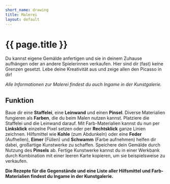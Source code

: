 ```yaml
---
short_name: drawing
title: Malerei
layout: default
---
```

# {{ page.title }}

Du kannst eigene Gemälde anfertigen und sie in deinem Zuhause aufhängen oder an
andere Spielerinnen verkaufen. Hier sind dir (fast) keine Grenzen gesetzt. Lebe
deine Kreativität aus und zeige allen den Picasso in dir!

_Alle Informationen zur Malerei findest du auch Ingame in der Kunstgalerie._

## Funktion

Baue dir eine **Staffelei**, eine **Leinwand** und einen **Pinsel**. Diverse
Materialien fungieren als **Farben**, die du beim Malen nutzen kannst. Platziere
die Staffelei und die Leinwand darauf. Mit Farb-Materialien kannst du nun per
**Linksklick** einzelne Pixel setzen oder per **Rechtsklick** ganze Linien
zeichnen. Hilfsmittel wie **Kohle** (zum Abdunkeln) oder eine **Feder**
(Aufhellen), **Eimer** (Füllen) und **Schwamm** (Farbe aufnehmen) helfen dir
dabei, großartige Kunstwerke zu schaffen. Speichere dein Gemälde durch Nutzung
des **Pinsels** ab. Fertige Kunstwerke kannst du in einer Werkbank durch
Kombination mit einer leeren Karte kopieren, um sie beispielsweise zu verkaufen.

**Die Rezepte für die Gegenstände und eine Liste aller Hilfsmittel und
Farb-Materialien findest du Ingame in der Kunstgalerie.**
